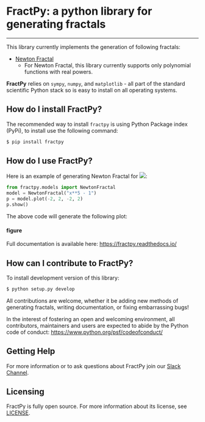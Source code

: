 # FractPy: a python library for generating fractals
---

This library currently implements the generation of following fractals:

- [Newton Fractal](https://en.wikipedia.org/wiki/Newton_fractal)
  - For Newton Fractal, this library currently supports only polynomial functions with real powers.

**FractPy** relies on `sympy`, `numpy`, and `matplotlib` - all part of the standard scientific Python stack so is easy to install on all operating systems.

## How do I install FractPy?

The recommended way to install `fractpy` is using Python Package index (PyPi), to install use the following command:

```bash
$ pip install fractpy
```

## How do I use FractPy?

Here is an example of generating Newton Fractal for <img src="https://render.githubusercontent.com/render/math?math=f(x) = x^5 - 1">:

```python
from fractpy.models import NewtonFractal
model = NewtonFractal("x**5 - 1")
p = model.plot(-2, 2, -2, 2)
p.show()
```

The above code will generate the following plot:

#### figure

Full documentation is available here: https://fractpy.readthedocs.io/

## How can I contribute to FractPy?

To install development version of this library:

```bash
$ python setup.py develop
```

All contributions are welcome, whether it be adding new methods of generating fractals, writing documentation, or fixing embarrassing bugs!

In the interest of fostering an open and welcoming environment, all
contributors, maintainers and users are expected to abide by the Python code of
conduct: https://www.python.org/psf/codeofconduct/

## Getting Help

For more information or to ask questions about FractPy join our [Slack Channel](https://fractpy.slack.com.).

## Licensing

FractPy is fully open source. For more information about its license, see [LICENSE](https://github.com/asinghgaba/fractpy/blob/master/LICENSE).




